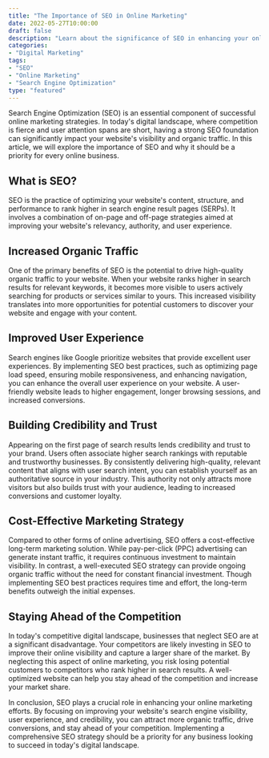 ```yaml
--- 
title: "The Importance of SEO in Online Marketing" 
date: 2022-05-27T10:00:00 
draft: false 
description: "Learn about the significance of SEO in enhancing your online marketing efforts." 
categories: 
- "Digital Marketing" 
tags: 
- "SEO" 
- "Online Marketing" 
- "Search Engine Optimization" 
type: "featured" 
--- 
```


Search Engine Optimization (SEO) is an essential component of successful online marketing strategies. In today's digital landscape, where competition is fierce and user attention spans are short, having a strong SEO foundation can significantly impact your website's visibility and organic traffic. In this article, we will explore the importance of SEO and why it should be a priority for every online business.

## What is SEO?

SEO is the practice of optimizing your website's content, structure, and performance to rank higher in search engine result pages (SERPs). It involves a combination of on-page and off-page strategies aimed at improving your website's relevancy, authority, and user experience.

## Increased Organic Traffic

One of the primary benefits of SEO is the potential to drive high-quality organic traffic to your website. When your website ranks higher in search results for relevant keywords, it becomes more visible to users actively searching for products or services similar to yours. This increased visibility translates into more opportunities for potential customers to discover your website and engage with your content.

## Improved User Experience

Search engines like Google prioritize websites that provide excellent user experiences. By implementing SEO best practices, such as optimizing page load speed, ensuring mobile responsiveness, and enhancing navigation, you can enhance the overall user experience on your website. A user-friendly website leads to higher engagement, longer browsing sessions, and increased conversions.

## Building Credibility and Trust

Appearing on the first page of search results lends credibility and trust to your brand. Users often associate higher search rankings with reputable and trustworthy businesses. By consistently delivering high-quality, relevant content that aligns with user search intent, you can establish yourself as an authoritative source in your industry. This authority not only attracts more visitors but also builds trust with your audience, leading to increased conversions and customer loyalty.

## Cost-Effective Marketing Strategy

Compared to other forms of online advertising, SEO offers a cost-effective long-term marketing solution. While pay-per-click (PPC) advertising can generate instant traffic, it requires continuous investment to maintain visibility. In contrast, a well-executed SEO strategy can provide ongoing organic traffic without the need for constant financial investment. Though implementing SEO best practices requires time and effort, the long-term benefits outweigh the initial expenses.

## Staying Ahead of the Competition

In today's competitive digital landscape, businesses that neglect SEO are at a significant disadvantage. Your competitors are likely investing in SEO to improve their online visibility and capture a larger share of the market. By neglecting this aspect of online marketing, you risk losing potential customers to competitors who rank higher in search results. A well-optimized website can help you stay ahead of the competition and increase your market share.

In conclusion, SEO plays a crucial role in enhancing your online marketing efforts. By focusing on improving your website's search engine visibility, user experience, and credibility, you can attract more organic traffic, drive conversions, and stay ahead of your competition. Implementing a comprehensive SEO strategy should be a priority for any business looking to succeed in today's digital landscape.
